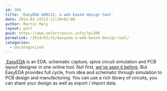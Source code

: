 ```yaml
---
id: 306
title: 'EasyEDA &#8211; a web based design tool'
date: 2014-03-15T13:13:29+01:00
author: Martin Maly
layout: post
guid: https://www.uelectronics.info/?p=306
permalink: /2014/03/15/easyeda-a-web-based-design-tool/
categories:
  - Uncategorized
---
```

[ EasyEDA](https://easyeda.com/) is an EDA, schematic capture, spice circuit simulation and PCB layout designer in one online tool. Not first, [we&#8217;ve seen it before](https://www.uelectronics.info/2013/04/19/design-pcbs-in-your-browser-with-circuits-io/ "Design PCBs in your browser with Circuits.io"). But EasyEDA provides full cycle, from idea and schematic through simulation to PCB design and manufacturing. You can use a rich library of circuits, you can share your design as well as export / import data.